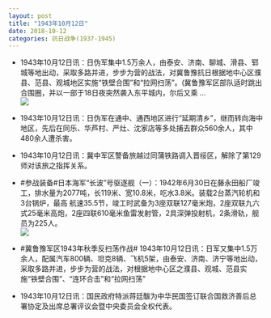 ```yaml
---
layout: post
title: "1943年10月12日"
date: 2018-10-12
categories: 抗日战争(1937-1945)
---
```


<meta name="referrer" content="no-referrer" />

- 1943年10月12日讯：日伪军集中1.5万余人，由泰安、济南、聊城、滑县、郓城等地出动，采取多路并进，步步为营的战法，对冀鲁豫抗日根据地中心区濮县、范县、观城地区实施“铁壁合围”和“拉网扫荡”。(冀鲁豫军区部队适时跳出合围圈，并以一部于18日夜突然袭入东平城内，尔后又乘 ... <br/><img src="https://wx2.sinaimg.cn/large/aca367d8ly1fw5owzrixaj20c809zwel.jpg" />

- 1943年10月12日讯：日伪军在通中、通西地区进行“延期清乡”，继而转向海中地区，先后在同乐、华芦村、严灶、沈家店等多处捕去群众560余人，其中480余人遭杀害。 

- 1943年10月12日讯：冀中军区警备旅越过同蒲铁路调入晋绥区，解除了第129师对该旅之指挥关系。 

- #参战装备#日本海军“长波”号驱逐舰（一）：1942年6月30日在藤永田船厂竣工，排水量为2077吨，长119米、宽10.8米，吃水3.8米。装载2台蒸汽轮机和3台锅炉，最高 航速35.5节，竣工时武备为3座双联127毫米炮，2座双联九六式25毫米高炮，2座四联610毫米鱼雷发射管，2具深弹投射机，2条滑轨，舰员为225人。 <br/><img src="https://wx3.sinaimg.cn/large/aca367d8ly1fw57kpw09rj21hc0qfk0s.jpg" />

- #冀鲁豫军区1943年秋季反扫荡作战# 1943年10月12日讯：日军又集中1.5万余人，配属汽车800辆、坦克8辆、飞机5架，由泰安、济南、济宁等地出动，采取多路并进，步步为营的战法，对根据地中心区之濮县、观城、范县实施“铁壁合围”、“连环合击”和“拉网扫荡” 

- 1943年10月12日讯：国民政府特派蒋廷黻为中华民国签订联合国救济善后总署协定及出席总署评议会暨中央委员会全权代表。 

